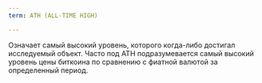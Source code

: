 ```yaml
---
term: ATH (ALL-TIME HIGH)

---
```

Означает самый высокий уровень, которого когда-либо достигал исследуемый объект. Часто под ATH подразумевается самый высокий уровень цены биткоина по сравнению с фиатной валютой за определенный период.